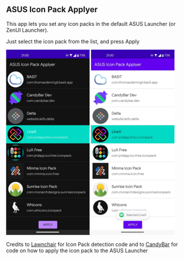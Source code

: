 ## ASUS Icon Pack Applyer

This app lets you set any icon packs in the default ASUS Launcher (or ZenUI Launcher).

Just select the icon pack from the list, and press Apply

<img src="Screenshot_1.jpg" width=45%, height=45%/>
<img src="Screenshot_2.jpg" width=45%, height=45%/>

Credits to [Lawnchair](https://github.com/LawnchairLauncher/lawnchair) for Icon Pack detection code and to [CandyBar](https://github.com/zixpo/candybar) for code on how to apply the icon pack to the ASUS Launcher